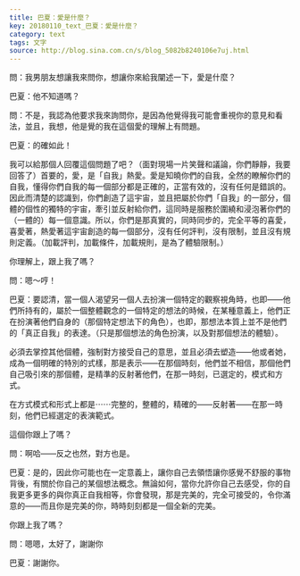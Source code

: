 ```yaml
---
title: 巴夏：愛是什麼？
key: 20180110_text_巴夏：愛是什麼？
category: text
tags: 文字
source: http://blog.sina.com.cn/s/blog_5082b8240106e7uj.html
---
```


問：我男朋友想讓我來問你，想讓你來給我闡述一下，愛是什麼？

巴夏：他不知道嗎？

問：不是，我認為他要求我來詢問你，是因為他覺得我可能會重視你的意見和看法，並且，我想，他是覺的我在這個愛的理解上有問題。

巴夏：的確如此！

我可以給那個人回覆這個問題了吧？（面對現場一片笑聲和議論，你們靜靜，我要回答了）首要的，愛，是「自我」熱愛。愛是知曉你們的自我，全然的瞭解你們的自我，懂得你們自我的每一個部分都是正確的，正當有效的，沒有任何是錯誤的。因此而清楚的認識到，你們創造了這宇宙，並且把屬於你們「自我」的一部分，個體的個性的獨特的宇宙，牽引並反射給你們，這同時是服務於圍繞和浸泡著你們的（一體的）每一個意識。所以，你們是那真實的，同時同步的，完全平等的喜愛，喜愛著，熱愛著這宇宙創造的每一個部分，沒有任何評判，沒有限制，並且沒有規則定義。（加載評判，加載條件，加載規則，是為了體驗限制。）

你理解上，跟上我了嗎？

問：嗯～哼！

巴夏：要認清，當一個人渴望另一個人去扮演一個特定的觀察視角時，也即——他們所持有的，屬於一個整體觀念的一個特定的想法的時候，在某種意義上，他們正在扮演著他們自身的（那個特定想法下的角色），也即，那想法本質上並不是他們的「真正自我」的表達。（只是那個想法的角色扮演，以及對那個想法的體驗）。

必須去掌控其他個體，強制對方接受自己的意思，並且必須去塑造——他或者她，成為一個明確的特別的式樣，那是表示——在那個時刻，他們並不相信，那個他們自己吸引來的那個體，是精準的反射著他們，在那一時刻，已選定的，模式和方式。

在方式模式和形式上都是⋯⋯完整的，整體的，精確的——反射著——在那一時刻，他們已經選定的表演範式。

這個你跟上了嗎？

問：啊哈——反之也然，對方也是。

巴夏：是的，因此你可能也在一定意義上，讓你自己去領悟讓你感覺不舒服的事物背後，有關於你自己的某個想法概念。無論如何，當你允許你自己去感受，你的自我更多更多的與你真正自我相等，你會發現，那是完美的，完全可接受的，令你滿意的——而且你是完美的你，時時刻刻都是一個全新的完美。

你跟上我了嗎？

問：嗯嗯，太好了，謝謝你

巴夏：謝謝你。
